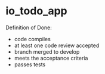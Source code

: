 # io_todo_app

Definition of Done:

* code compiles
* at least one code review accepted
* branch merged to develop
* meets the acceptance criteria
* passes tests

